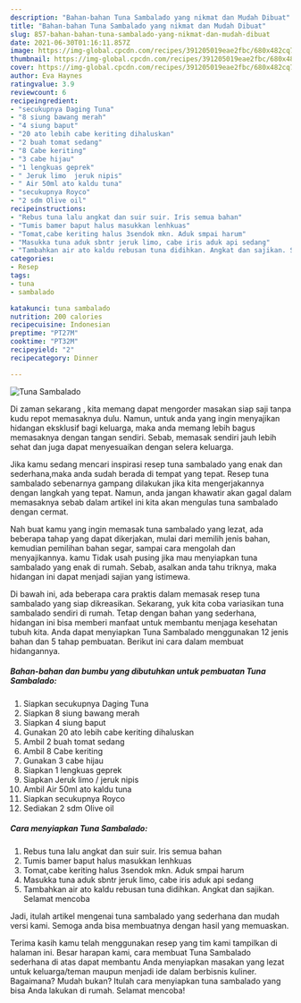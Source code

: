 ```yaml
---
description: "Bahan-bahan Tuna Sambalado yang nikmat dan Mudah Dibuat"
title: "Bahan-bahan Tuna Sambalado yang nikmat dan Mudah Dibuat"
slug: 857-bahan-bahan-tuna-sambalado-yang-nikmat-dan-mudah-dibuat
date: 2021-06-30T01:16:11.857Z
image: https://img-global.cpcdn.com/recipes/391205019eae2fbc/680x482cq70/tuna-sambalado-foto-resep-utama.jpg
thumbnail: https://img-global.cpcdn.com/recipes/391205019eae2fbc/680x482cq70/tuna-sambalado-foto-resep-utama.jpg
cover: https://img-global.cpcdn.com/recipes/391205019eae2fbc/680x482cq70/tuna-sambalado-foto-resep-utama.jpg
author: Eva Haynes
ratingvalue: 3.9
reviewcount: 6
recipeingredient:
- "secukupnya Daging Tuna"
- "8 siung bawang merah"
- "4 siung baput"
- "20 ato lebih cabe keriting dihaluskan"
- "2 buah tomat sedang"
- "8 Cabe keriting"
- "3 cabe hijau"
- "1 lengkuas geprek"
- " Jeruk limo  jeruk nipis"
- " Air 50ml ato kaldu tuna"
- "secukupnya Royco"
- "2 sdm Olive oil"
recipeinstructions:
- "Rebus tuna lalu angkat dan suir suir. Iris semua bahan"
- "Tumis bamer baput halus masukkan lenhkuas"
- "Tomat,cabe keriting halus 3sendok mkn. Aduk smpai harum"
- "Masukka tuna aduk sbntr jeruk limo, cabe iris aduk api sedang"
- "Tambahkan air ato kaldu rebusan tuna didihkan. Angkat dan sajikan. Selamat mencoba"
categories:
- Resep
tags:
- tuna
- sambalado

katakunci: tuna sambalado 
nutrition: 200 calories
recipecuisine: Indonesian
preptime: "PT27M"
cooktime: "PT32M"
recipeyield: "2"
recipecategory: Dinner

---
```



![Tuna Sambalado](https://img-global.cpcdn.com/recipes/391205019eae2fbc/680x482cq70/tuna-sambalado-foto-resep-utama.jpg)

Di zaman  sekarang , kita memang dapat mengorder masakan siap saji tanpa kudu repot memasaknya dulu. Namun, untuk anda yang ingin menyajikan hidangan eksklusif bagi keluarga, maka anda memang lebih bagus memasaknya dengan tangan sendiri. Sebab, memasak sendiri jauh lebih sehat dan juga dapat menyesuaikan dengan selera keluarga.

Jika kamu sedang mencari inspirasi resep tuna sambalado yang enak dan sederhana,maka anda sudah berada di tempat yang tepat. Resep tuna sambalado  sebenarnya gampang dilakukan jika kita mengerjakannya dengan langkah yang tepat. Namun, anda jangan khawatir akan gagal dalam memasaknya 
sebab dalam artikel ini kita akan mengulas tuna sambalado dengan cermat.  



Nah buat kamu yang ingin memasak tuna sambalado yang lezat, ada beberapa tahap yang dapat dikerjakan, mulai dari memilih jenis bahan, kemudian pemilihan bahan segar, sampai cara mengolah dan menyajikannya. kamu Tidak usah pusing jika mau menyiapkan tuna sambalado yang enak di rumah. Sebab, asalkan anda  tahu triknya, maka hidangan ini dapat menjadi sajian yang istimewa.

Di bawah ini, ada beberapa cara praktis  dalam memasak resep tuna sambalado yang siap dikreasikan. Sekarang, yuk kita coba variasikan tuna sambalado sendiri di rumah. Tetap dengan bahan yang sederhana, hidangan ini bisa memberi manfaat untuk membantu menjaga kesehatan tubuh kita. Anda dapat menyiapkan Tuna Sambalado menggunakan 12 jenis bahan dan 5 tahap pembuatan. Berikut ini cara dalam membuat hidangannya.

<!--inarticleads1-->

##### Bahan-bahan dan bumbu yang dibutuhkan untuk pembuatan Tuna Sambalado:

1. Siapkan secukupnya Daging Tuna
1. Siapkan 8 siung bawang merah
1. Siapkan 4 siung baput
1. Gunakan 20 ato lebih cabe keriting dihaluskan
1. Ambil 2 buah tomat sedang
1. Ambil 8 Cabe keriting
1. Gunakan 3 cabe hijau
1. Siapkan 1 lengkuas geprek
1. Siapkan  Jeruk limo / jeruk nipis
1. Ambil  Air 50ml ato kaldu tuna
1. Siapkan secukupnya Royco
1. Sediakan 2 sdm Olive oil




<!--inarticleads2-->

##### Cara menyiapkan Tuna Sambalado:

1. Rebus tuna lalu angkat dan suir suir. Iris semua bahan
1. Tumis bamer baput halus masukkan lenhkuas
1. Tomat,cabe keriting halus 3sendok mkn. Aduk smpai harum
1. Masukka tuna aduk sbntr jeruk limo, cabe iris aduk api sedang
1. Tambahkan air ato kaldu rebusan tuna didihkan. Angkat dan sajikan. Selamat mencoba




Jadi, itulah artikel mengenai  tuna sambalado  yang sederhana dan mudah versi kami. Semoga anda bisa membuatnya dengan hasil yang memuaskan. 

Terima kasih kamu telah menggunakan resep yang tim kami tampilkan di halaman ini. Besar harapan kami, cara membuat  Tuna Sambalado sederhana di atas dapat membantu Anda menyiapkan masakan yang lezat untuk keluarga/teman maupun menjadi ide dalam berbisnis kuliner. Bagaimana? Mudah bukan? Itulah cara menyiapkan tuna sambalado yang bisa Anda lakukan di rumah. Selamat mencoba!

